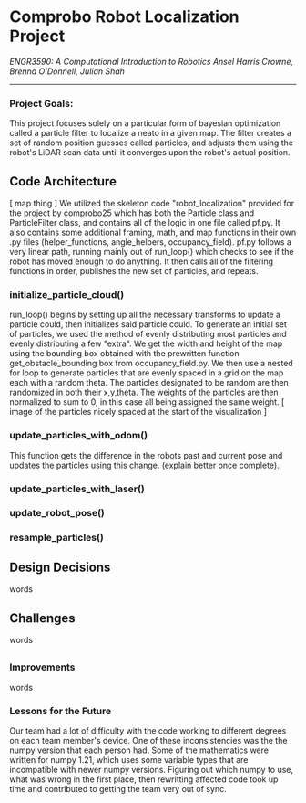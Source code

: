 # Comprobo Robot Localization Project
*ENGR3590: A Computational Introduction to Robotics*
*Ansel Harris Crowne, Brenna O'Donnell, Julian Shah*

-----------------------------------------------------------------------------------------------------------
### Project Goals: 
This project focuses solely on a particular form of bayesian optimization called a particle filter to localize a neato in a given map. The filter creates a set of random position guesses called particles, and adjusts them using the robot's LiDAR scan data until it converges upon the robot's actual position. 

## Code Architecture
[ map thing ]
We utilized the skeleton code "robot_localization" provided for the project by comprobo25 which has both the Particle class and ParticleFilter class, and contains all of the logic in one file called pf.py. It also contains some additional framing, math, and map functions in their own .py files (helper_functions, angle_helpers, occupancy_field). pf.py follows a very linear path, running mainly out of run_loop() which checks to see if the robot has moved enough to do anything. It then calls all of the filtering functions in order, publishes the new set of particles, and repeats.

### initialize_particle_cloud()
run_loop() begins by setting up all the necessary transforms to update a particle could, then initializes said particle could. To generate an initial set of particles, we used the method of evenly distributing most particles and evenly distributing a few "extra". We get the width and height of the map using the bounding box obtained with the prewritten function get_obstacle_bounding box from occupancy_field.py. We then use a nested for loop to generate particles that are evenly spaced in a grid on the map each with a random theta. The particles designated to be random are then randomized in both their x,y,theta. The weights of the particles are then normalized to sum to 0, in this case all being assigned the same weight.
[ image of the particles nicely spaced at the start of the visualization ]

### update_particles_with_odom()
This function gets the difference in the robots past and current pose and updates the particles using this change. (explain better once complete).

### update_particles_with_laser()


### update_robot_pose()
### resample_particles()

## Design Decisions
words

## Challenges
words

##

### Improvements
words

### Lessons for the Future
Our team had a lot of difficulty with the code working to different degrees on each team member's device. One of these inconsistencies was the the numpy version that each person had. Some of the mathematics were written for numpy 1.21, which uses some variable types that are incompatible with newer numpy versions. Figuring out which numpy to use, what was wrong in the first place, then rewritting affected code took up time and contributed to getting the team very out of sync.
